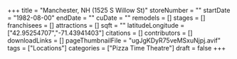 +++
title = "Manchester, NH (1525 S Willow St)"
storeNumber = ""
startDate = "1982-08-00"
endDate = ""
cuDate = ""
remodels = []
stages = []
franchisees = []
attractions = []
sqft = ""
latitudeLongitude = ["42.95254707","-71.43941403"]
citations = []
contributors = []
downloadLinks = []
pageThumbnailFile = "ugJgKDyR75veMSxuNjpj.avif"
tags = ["Locations"]
categories = ["Pizza Time Theatre"]
draft = false
+++
